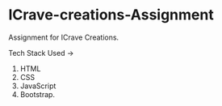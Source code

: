 # ICrave-creations-Assignment

Assignment for ICrave Creations.

Tech Stack Used ->

1) HTML
2) CSS
3) JavaScript
4) Bootstrap.